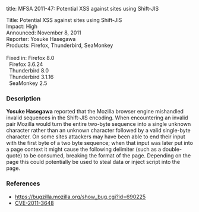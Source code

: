 title: MFSA 2011-47: Potential XSS against sites using Shift-JIS

<p>
<span class="label">Title:</span>      Potential XSS against sites using Shift-JIS<br/>
<span class="label">Impact:</span>     High<br/>
<span class="label">Announced:</span>  November 8, 2011<br/>
<span class="label">Reporter:</span>   Yosuke Hasegawa<br/>
<span class="label">Products:</span>   Firefox, Thunderbird, SeaMonkey<br/>
<br/>
<span class="label">Fixed in:</span>   Firefox 8.0<br/>
<span class="label">&#160;</span>      Firefox 3.6.24<br/>
<span class="label">&#160;</span>      Thunderbird 8.0<br/>
<span class="label">&#160;</span>      Thunderbird 3.1.16<br/>
<span class="label">&#160;</span>      SeaMonkey 2.5<br/>
</p>


<h3>Description</h3>

<p><strong>Yosuke Hasegawa</strong> reported that the Mozilla browser engine
mishandled invalid sequences in the Shift-JIS encoding. When encountering an
invalid pair Mozilla would turn the entire two-byte sequence into a single
unknown character rather than an unknown character followed by a valid
single-byte character. On some sites attackers may have been able to
end their input with the first byte of a two byte sequence; when that
input was later put into a page context it might cause the following
delimiter (such as a double-quote) to be consumed, breaking the format
of the page.  Depending on the page this could potentially be used to
steal data or inject script into the page.</p>


<h3>References</h3>

<ul>
  <li><a href="https://bugzilla.mozilla.org/show_bug.cgi?id=690225">https://bugzilla.mozilla.org/show_bug.cgi?id=690225</a></li>
  <li><a class="ex-ref" href="http://cve.mitre.org/cgi-bin/cvename.cgi?name=CVE-2011-3648">CVE-2011-3648</a></li>
</ul>



